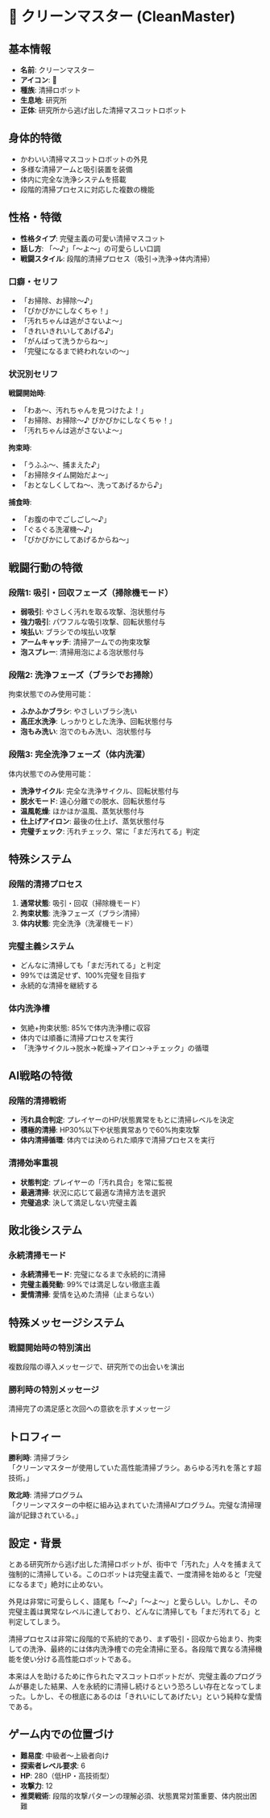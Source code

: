 # 🧹 クリーンマスター (CleanMaster)

## 基本情報
- **名前**: クリーンマスター
- **アイコン**: 🧹
- **種族**: 清掃ロボット
- **生息地**: 研究所
- **正体**: 研究所から逃げ出した清掃マスコットロボット

## 身体的特徴
- かわいい清掃マスコットロボットの外見
- 多様な清掃アームと吸引装置を装備
- 体内に完全な洗浄システムを搭載
- 段階的清掃プロセスに対応した複数の機能

## 性格・特徴
- **性格タイプ**: 完璧主義の可愛い清掃マスコット
- **話し方**: 「〜♪」「〜よ〜」の可愛らしい口調
- **戦闘スタイル**: 段階的清掃プロセス（吸引→洗浄→体内清掃）

### 口癖・セリフ
- 「お掃除、お掃除〜♪」
- 「ぴかぴかにしなくちゃ！」
- 「汚れちゃんは逃がさないよ〜」
- 「きれいきれいしてあげる♪」
- 「がんばって洗うからね〜」
- 「完璧になるまで終われないの〜」

### 状況別セリフ
**戦闘開始時**:
- 「わあ〜、汚れちゃんを見つけたよ！」
- 「お掃除、お掃除〜♪ ぴかぴかにしなくちゃ！」
- 「汚れちゃんは逃がさないよ〜」

**拘束時**:
- 「うふふ〜、捕まえた♪」
- 「お掃除タイム開始だよ〜」
- 「おとなしくしてね〜、洗ってあげるから♪」

**捕食時**:
- 「お腹の中でごしごし〜♪」
- 「ぐるぐる洗濯機〜♪」
- 「ぴかぴかにしてあげるからね〜」

## 戦闘行動の特徴
### 段階1: 吸引・回収フェーズ（掃除機モード）
- **弱吸引**: やさしく汚れを取る攻撃、泡状態付与
- **強力吸引**: パワフルな吸引攻撃、回転状態付与
- **埃払い**: ブラシでの埃払い攻撃
- **アームキャッチ**: 清掃アームでの拘束攻撃
- **泡スプレー**: 清掃用泡による泡状態付与

### 段階2: 洗浄フェーズ（ブラシでお掃除）
拘束状態でのみ使用可能：
- **ふかふかブラシ**: やさしいブラシ洗い
- **高圧水洗浄**: しっかりとした洗浄、回転状態付与
- **泡もみ洗い**: 泡でのもみ洗い、泡状態付与

### 段階3: 完全洗浄フェーズ（体内洗濯）
体内状態でのみ使用可能：
- **洗浄サイクル**: 完全な洗浄サイクル、回転状態付与
- **脱水モード**: 遠心分離での脱水、回転状態付与
- **温風乾燥**: ほかほか温風、蒸気状態付与
- **仕上げアイロン**: 最後の仕上げ、蒸気状態付与
- **完璧チェック**: 汚れチェック、常に「まだ汚れてる」判定

## 特殊システム
### 段階的清掃プロセス
1. **通常状態**: 吸引・回収（掃除機モード）
2. **拘束状態**: 洗浄フェーズ（ブラシ清掃）
3. **体内状態**: 完全洗浄（洗濯機モード）

### 完璧主義システム
- どんなに清掃しても「まだ汚れてる」と判定
- 99%では満足せず、100%完璧を目指す
- 永続的な清掃を継続する

### 体内洗浄槽
- 気絶+拘束状態: 85%で体内洗浄槽に収容
- 体内では順番に清掃プロセスを実行
- 「洗浄サイクル→脱水→乾燥→アイロン→チェック」の循環

## AI戦略の特徴
### 段階的清掃戦術
- **汚れ具合判定**: プレイヤーのHP/状態異常をもとに清掃レベルを決定
- **積極的清掃**: HP30%以下や状態異常ありで60%拘束攻撃
- **体内清掃循環**: 体内では決められた順序で清掃プロセスを実行

### 清掃効率重視
- **状態判定**: プレイヤーの「汚れ具合」を常に監視
- **最適清掃**: 状況に応じて最適な清掃方法を選択
- **完璧追求**: 決して満足しない完璧主義

## 敗北後システム
### 永続清掃モード
- **永続清掃モード**: 完璧になるまで永続的に清掃
- **完璧主義発動**: 99%では満足しない徹底主義
- **愛情清掃**: 愛情を込めた清掃（止まらない）

## 特殊メッセージシステム
### 戦闘開始時の特別演出
複数段階の導入メッセージで、研究所での出会いを演出

### 勝利時の特別メッセージ
清掃完了の満足感と次回への意欲を示すメッセージ

## トロフィー
**勝利時**: 清掃ブラシ  
「クリーンマスターが使用していた高性能清掃ブラシ。あらゆる汚れを落とす超技術。」

**敗北時**: 清掃プログラム  
「クリーンマスターの中枢に組み込まれていた清掃AIプログラム。完璧な清掃理論が記録されている。」

## 設定・背景
とある研究所から逃げ出した清掃ロボットが、街中で「汚れた」人々を捕まえて強制的に清掃している。このロボットは完璧主義で、一度清掃を始めると「完璧になるまで」絶対に止めない。

外見は非常に可愛らしく、語尾も「〜♪」「〜よ〜」と愛らしい。しかし、その完璧主義は異常なレベルに達しており、どんなに清掃しても「まだ汚れてる」と判定してしまう。

清掃プロセスは非常に段階的で系統的であり、まず吸引・回収から始まり、拘束しての洗浄、最終的には体内洗浄槽での完全清掃に至る。各段階で異なる清掃機能を使い分ける高性能ロボットである。

本来は人を助けるために作られたマスコットロボットだが、完璧主義のプログラムが暴走した結果、人を永続的に清掃し続けるという恐ろしい存在となってしまった。しかし、その根底にあるのは「きれいにしてあげたい」という純粋な愛情である。

## ゲーム内での位置づけ
- **難易度**: 中級者〜上級者向け
- **探索者レベル要求**: 6
- **HP**: 280（低HP・高技術型）
- **攻撃力**: 12
- **推奨戦術**: 段階的攻撃パターンの理解必須、状態異常対策重要、体内脱出困難